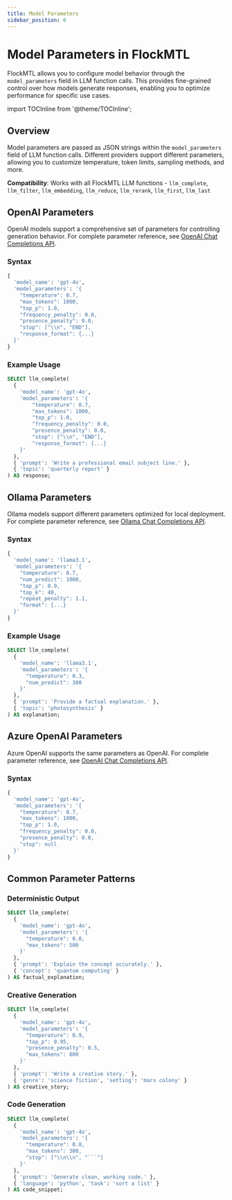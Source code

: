 ```yaml
---
title: Model Parameters
sidebar_position: 6
---
```


# Model Parameters in FlockMTL

FlockMTL allows you to configure model behavior through the `model_parameters` field in LLM function calls. This provides fine-grained control over how models generate responses, enabling you to optimize performance for specific use cases.

import TOCInline from '@theme/TOCInline';

<TOCInline toc={toc} />

## Overview

Model parameters are passed as JSON strings within the `model_parameters` field of LLM function calls. Different providers support different parameters, allowing you to customize temperature, token limits, sampling methods, and more.

**Compatibility**: Works with all FlockMTL LLM functions - `llm_complete`, `llm_filter`, `llm_embedding`, `llm_reduce`, `llm_rerank`, `llm_first`, `llm_last`

## OpenAI Parameters

OpenAI models support a comprehensive set of parameters for controlling generation behavior. For complete parameter reference, see [OpenAI Chat Completions API](https://platform.openai.com/docs/api-reference/chat/create).

### Syntax

```sql
{
  'model_name': 'gpt-4o',
  'model_parameters': '{
    "temperature": 0.7,
    "max_tokens": 1000,
    "top_p": 1.0,
    "frequency_penalty": 0.0,
    "presence_penalty": 0.0,
    "stop": ["\\n", "END"],
    "response_format": {...}
  }'
}
```

### Example Usage

```sql
SELECT llm_complete(
  {
    'model_name': 'gpt-4o',
    'model_parameters': '{
        "temperature": 0.7,
        "max_tokens": 1000,
        "top_p": 1.0,
        "frequency_penalty": 0.0,
        "presence_penalty": 0.0,
        "stop": ["\\n", "END"],
        "response_format": {...}
    }'
  },
  { 'prompt': 'Write a professional email subject line.' },
  { 'topic': 'quarterly report' }
) AS response;
```

## Ollama Parameters

Ollama models support different parameters optimized for local deployment. For complete parameter reference, see [Ollama Chat Completions API](https://github.com/ollama/ollama/blob/main/docs/api.md#generate-a-chat-completion).

### Syntax

```sql
{
  'model_name': 'llama3.1',
  'model_parameters': '{
    "temperature": 0.7,
    "num_predict": 1000,
    "top_p": 0.9,
    "top_k": 40,
    "repeat_penalty": 1.1,
    "format": {...}
  }'
}
```

### Example Usage

```sql
SELECT llm_complete(
  {
    'model_name': 'llama3.1',
    'model_parameters': '{
      "temperature": 0.3,
      "num_predict": 300
    }'
  },
  { 'prompt': 'Provide a factual explanation.' },
  { 'topic': 'photosynthesis' }
) AS explanation;
```

## Azure OpenAI Parameters

Azure OpenAI supports the same parameters as OpenAI. For complete parameter reference, see [OpenAI Chat Completions API](https://platform.openai.com/docs/api-reference/chat/create).

### Syntax

```sql
{
  'model_name': 'gpt-4o',
  'model_parameters': '{
    "temperature": 0.7,
    "max_tokens": 1000,
    "top_p": 1.0,
    "frequency_penalty": 0.0,
    "presence_penalty": 0.0,
    "stop": null
  }'
}
```

## Common Parameter Patterns

### Deterministic Output

```sql
SELECT llm_complete(
  {
    'model_name': 'gpt-4o',
    'model_parameters': '{
      "temperature": 0.0,
      "max_tokens": 500
    }'
  },
  { 'prompt': 'Explain the concept accurately.' },
  { 'concept': 'quantum computing' }
) AS factual_explanation;
```

### Creative Generation

```sql
SELECT llm_complete(
  {
    'model_name': 'gpt-4o',
    'model_parameters': '{
      "temperature": 0.9,
      "top_p": 0.95,
      "presence_penalty": 0.5,
      "max_tokens": 800
    }'
  },
  { 'prompt': 'Write a creative story.' },
  { 'genre': 'science fiction', 'setting': 'mars colony' }
) AS creative_story;
```

### Code Generation

````sql
SELECT llm_complete(
  {
    'model_name': 'gpt-4o',
    'model_parameters': '{
      "temperature": 0.0,
      "max_tokens": 300,
      "stop": ["\\n\\n", "```"]
    }'
  },
  { 'prompt': 'Generate clean, working code.' },
  { 'language': 'python', 'task': 'sort a list' }
) AS code_snippet;
````
